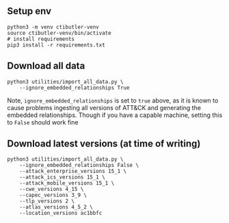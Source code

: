 ## Setup env

```shell
python3 -m venv ctibutler-venv
source ctibutler-venv/bin/activate
# install requirements
pip3 install -r requirements.txt
````

## Download all data

```shell
python3 utilities/import_all_data.py \
	--ignore_embedded_relationships True
```

Note, `ignore_embedded_relationships` is set to `true` above, as it is known to cause problems ingesting all versions of ATT&CK and generating the embedded relationships. Though if you have a capable machine, setting this to `False` should work fine

## Download latest versions (at time of writing)

```shell
python3 utilities/import_all_data.py \
	--ignore_embedded_relationships False \
	--attack_enterprise_versions 15_1 \
	--attack_ics_versions 15_1 \
	--attack_mobile_versions 15_1 \
	--cwe_versions 4_15 \
	--capec_versions 3_9 \
	--tlp_versions 2 \
	--atlas_versions 4_5_2 \
	--location_versions ac1bbfc
```